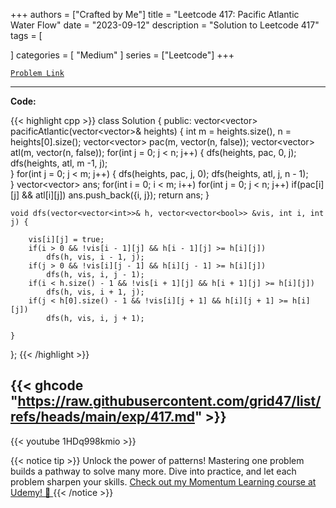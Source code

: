 
+++
authors = ["Crafted by Me"]
title = "Leetcode 417: Pacific Atlantic Water Flow"
date = "2023-09-12"
description = "Solution to Leetcode 417"
tags = [
    
]
categories = [
    "Medium"
]
series = ["Leetcode"]
+++



[`Problem Link`](https://leetcode.com/problems/pacific-atlantic-water-flow/description/)

---

**Code:**

{{< highlight cpp >}}
class Solution {
public:
    vector<vector<int>> pacificAtlantic(vector<vector<int>>& heights) {
        int m = heights.size(), n = heights[0].size();
        vector<vector<bool>> pac(m, vector<bool>(n, false));
        vector<vector<bool>> atl(m, vector<bool>(n, false));
        for(int j = 0; j < n; j++) {
            dfs(heights, pac, 0, j);
            dfs(heights, atl, m -1, j);            
        }
        for(int j = 0; j < m; j++) {
            dfs(heights, pac, j, 0);
            dfs(heights, atl, j, n - 1);            
        }
        vector<vector<int>> ans;
        for(int i = 0; i < m; i++)
        for(int j = 0; j < n; j++)
            if(pac[i][j] && atl[i][j])
                ans.push_back({i, j});
        return ans;
    }
    
    void dfs(vector<vector<int>>& h, vector<vector<bool>> &vis, int i, int j) {
        
        vis[i][j] = true;
        if(i > 0 && !vis[i - 1][j] && h[i - 1][j] >= h[i][j])
            dfs(h, vis, i - 1, j);
        if(j > 0 && !vis[i][j - 1] && h[i][j - 1] >= h[i][j])
            dfs(h, vis, i, j - 1);
        if(i < h.size() - 1 && !vis[i + 1][j] && h[i + 1][j] >= h[i][j])
            dfs(h, vis, i + 1, j);
        if(j < h[0].size() - 1 && !vis[i][j + 1] && h[i][j + 1] >= h[i][j])
            dfs(h, vis, i, j + 1);
        
    }
    
};
{{< /highlight >}}

{{< ghcode "https://raw.githubusercontent.com/grid47/list/refs/heads/main/exp/417.md" >}}
---
{{< youtube 1HDq998kmio >}}

{{< notice tip >}}
Unlock the power of patterns! Mastering one problem builds a pathway to solve many more. Dive into practice, and let each problem sharpen your skills. [Check out my Momentum Learning course at Udemy! 🚀 ](https://www.udemy.com/course/algorithms-and-data-structures-in-cpp/)
{{< /notice >}}

